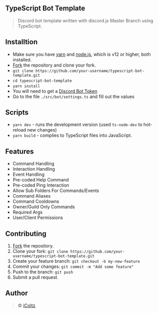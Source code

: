 
## TypeScript Bot Template
> Discord bot template written with discord.js Master Branch using TypeScript.
## Installtion
- Make sure you have [yarn](https://classic.yarnpkg.com/en/docs/install/#windows-stable) and [node.js](https://nodejs.org/en/), which is v12 or higher, both installed.
- [Fork](https://github.com/iColtz/typescript-bot-template/fork) the repository and clone your fork.
- `git clone https://github.com/your-username/typescript-bot-template.git`
- `cd typescript-bot-template`
- `yarn install`
- You will need to get a [Discord Bot Token](https://discordjs.guide/preparations/setting-up-a-bot-application.html#creating-your-bot)
- Go to the file `./src/bot/settings.ts` and fill out the values
## Scripts
- `yarn dev` - runs the development version (used `ts-node-dev` to hot-reload new changes)
- `yarn build` - complies to TypeScript files into JavaScript.
## Features
- Command Handling
- Interaction Handling
- Event Handling
- Pre-coded Help Command
- Pre-coded Ping Interaction
- Allow Sub Folders For Commands/Events
- Command Aliases
- Command Cooldowns
- Owner/Guild Only Commands
- Required Args
- User/Client Permissions
## Contributing
1.  [Fork](https://github.com/iColtz/typescript-bot-template/fork) the repository.
2.  Clone your fork:  `git clone https://github.com/your-username/typescript-bot-template.git`
3.  Create your feature branch:  `git checkout -b my-new-feature`
4.  Commit your changes:  `git commit -m "Add some feature"`
5.  Push to the branch:  `git push`
6.  Submit a pull request.
## Author
> © [iColtz](https://github.com/iColtz).